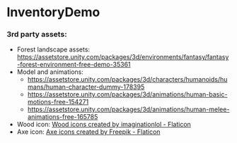 # InventoryDemo

### 3rd party assets:
- Forest landscape assets: https://assetstore.unity.com/packages/3d/environments/fantasy/fantasy-forest-environment-free-demo-35361
- Model and animations:
    - https://assetstore.unity.com/packages/3d/characters/humanoids/humans/human-character-dummy-178395
    - https://assetstore.unity.com/packages/3d/animations/human-basic-motions-free-154271
    - https://assetstore.unity.com/packages/3d/animations/human-melee-animations-free-165785
- Wood icon: <a href="https://www.flaticon.com/free-icons/wood" title="wood icons">Wood icons created by imaginationlol - Flaticon</a>
- Axe icon: <a href="https://www.flaticon.com/free-icons/axe" title="axe icons">Axe icons created by Freepik - Flaticon</a>
